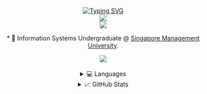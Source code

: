 <p align="center">
  <a href="https://github.com/Terristwj">
      <img src="https://readme-typing-svg.demolab.com/?font=Fira+Code&duration=1500&pause=1000&center=true&vCenter=true&multiline=true&width=435&height=100&lines=Terris+Tan+Wei+Jun;IS+Undergrad+%40+SMU;Software+Engineer+%7C+Web+Developer" alt="Typing SVG" />
  </a>
  
  <br/>

  <a href="https://www.linkedin.com/in/terristan/">
      <img src="https://img.shields.io/badge/-Linkedin-blue?style=flat-square&logo=linkedin">
  </a>

  <br/> 

  <a href="https://github.com/Terristwj">
      <img src="https://github-stats-alpha.vercel.app/api?username=Terristwj&cc=22272e&tc=37BCF6&ic=fff&bc=0000">
  </a>
</p>

<p align="center">
  * 📖 Information Systems Undergraduate @ <a href="https://www.smu.edu.sg/">Singapore Management University</a>. 
</p>

<div align="center" >
  <img src="https://komarev.com/ghpvc/?username=Terristwj&label= Profile Views &color=000000&style=for-the-badge"/>
</div>

<br />

<!--https://github.com/anuraghazra/github-readme-stats/#language-card-exclusive-options-->
<div align="center">
  <details>
    <summary>💻 Languages</summary>
    <div>
      <a href="https://github.com/Terristwj">
        <img align="center" src="https://github-readme-stats.vercel.app/api/top-langs/?username=Terristwj&theme=react&show_icons=true&hide_border=false&layout=donut-vertical&hide=html,css,scss,jupyter%20notebook&langs_count=10" />
      </a
    </div>
    </div>
  </details>
  <details>
    <summary>📈 GitHub Stats</summary>
    <div>
      <a href="https://github.com/Terristwj">
        <img align="center" src="https://github-readme-stats.vercel.app/api?username=Terristwj&theme=react&show_icons=true&hide_border=false&count_private=true&include_all_commits" />
        <img align="center" src="https://github-readme-streak-stats.herokuapp.com/?user=Terristwj&theme=react&hide_border=false&count_private=true&include_all_commits" />
      </a>
    </div>
  </details>
</div>
<!-- Ref: https://github.com/drkostas/drkostas/blob/main/README.md -->
